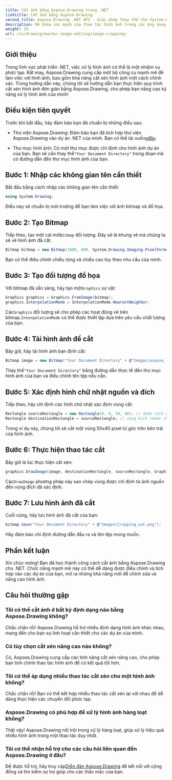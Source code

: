 ```yaml
---
title: Cắt ảnh bằng Aspose.Drawing trong .NET
linktitle: Cắt ảnh bằng Aspose.Drawing
second_title: Aspose.Drawing .NET API - Giải pháp thay thế cho System.Drawing.Common
description: Mở khóa sức mạnh của thao tác hình ảnh trong các ứng dụng .NET của bạn với hướng dẫn từng bước của chúng tôi về cách cắt hình ảnh bằng Aspose.Drawing. Hướng dẫn này bao gồm mọi thứ bạn cần biết, từ việc tạo Bitmap đến lưu hình ảnh đã cắt cuối cùng.
weight: 10
url: /vi/drawing/master-image-editing/image-cropping/
---
```

## Giới thiệu

Trong lĩnh vực phát triển .NET, việc xử lý hình ảnh có thể là một nhiệm vụ phức tạp. Rất may, Aspose.Drawing cung cấp một bộ công cụ mạnh mẽ để làm việc với hình ảnh, bao gồm khả năng cắt xén hình ảnh một cách chính xác. Trong hướng dẫn này, chúng tôi sẽ hướng dẫn bạn thực hiện quy trình cắt xén hình ảnh đơn giản bằng Aspose.Drawing, cho phép bạn nâng cao kỹ năng xử lý hình ảnh của mình!

## Điều kiện tiên quyết

Trước khi bắt đầu, hãy đảm bảo bạn đã chuẩn bị những điều sau:

- Thư viện Aspose.Drawing: Đảm bảo bạn đã tích hợp thư viện Aspose.Drawing vào dự án .NET của mình. Bạn có thể tải xuống[đây](https://releases.aspose.com/drawing/net/).
  
-  Thư mục hình ảnh: Có một thư mục được chỉ định cho hình ảnh dự án của bạn. Bạn sẽ cần thay thế`"Your Document Directory"` trong đoạn mã có đường dẫn đến thư mục hình ảnh của bạn.

## Bước 1: Nhập các không gian tên cần thiết

Bắt đầu bằng cách nhập các không gian tên cần thiết:

```csharp
using System.Drawing;
```

Điều này sẽ chuẩn bị môi trường để bạn làm việc với ảnh bitmap và đồ họa.

## Bước 2: Tạo Bitmap

 Tiếp theo, tạo một cái mới`Bitmap` đối tượng. Đây sẽ là khung vẽ mà chúng ta sẽ vẽ hình ảnh đã cắt.

```csharp
Bitmap bitmap = new Bitmap(1000, 800, System.Drawing.Imaging.PixelFormat.Format32bppPArgb);
```

Bạn có thể điều chỉnh chiều rộng và chiều cao tùy theo nhu cầu của mình.

## Bước 3: Tạo đối tượng đồ họa

 Với bitmap đã sẵn sàng, hãy tạo một`Graphics` sự vật:

```csharp
Graphics graphics = Graphics.FromImage(bitmap);
graphics.InterpolationMode = InterpolationMode.NearestNeighbor;
```

 Các`Graphics` đối tượng sẽ cho phép các hoạt động vẽ trên bitmap.`InterpolationMode` có thể được thiết lập dựa trên yêu cầu chất lượng của bạn.

## Bước 4: Tải hình ảnh để cắt

Bây giờ, hãy tải hình ảnh bạn định cắt:

```csharp
Bitmap image = new Bitmap("Your Document Directory" + @"Images\aspose_logo.png");
```

 Thay thế`"Your Document Directory"` bằng đường dẫn thực tế đến thư mục hình ảnh của bạn và điều chỉnh tên tệp nếu cần.

## Bước 5: Xác định hình chữ nhật nguồn và đích

Tiếp theo, hãy chỉ định các hình chữ nhật xác định vùng cắt:

```csharp
Rectangle sourceRectangle = new Rectangle(0, 0, 50, 40); // diện tích để cắt xén
Rectangle destinationRectangle = sourceRectangle; // cùng kích thước cho điểm đến
```

Trong ví dụ này, chúng tôi sẽ cắt một vùng 50x40 pixel từ góc trên bên trái của hình ảnh.

## Bước 6: Thực hiện thao tác cắt

Bây giờ là lúc thực hiện cắt xén:

```csharp
graphics.DrawImage(image, destinationRectangle, sourceRectangle, GraphicsUnit.Pixel);
```

 Các`DrawImage` phương pháp này sao chép vùng được chỉ định từ ảnh nguồn đến vùng đích đã xác định.

## Bước 7: Lưu hình ảnh đã cắt

Cuối cùng, hãy lưu hình ảnh đã cắt của bạn:

```csharp
bitmap.Save("Your Document Directory" + @"Images\Cropping_out.png");
```

Hãy đảm bảo chỉ định đường dẫn đầu ra và tên tệp mong muốn.

## Phần kết luận

Xin chúc mừng! Bạn đã học thành công cách cắt ảnh bằng Aspose.Drawing cho .NET. Chức năng mạnh mẽ này có thể dễ dàng được điều chỉnh và tích hợp vào các dự án của bạn, mở ra những khả năng mới để chỉnh sửa và nâng cao hình ảnh.

## Câu hỏi thường gặp

### Tôi có thể cắt ảnh ở bất kỳ định dạng nào bằng Aspose.Drawing không?

Chắc chắn rồi! Aspose.Drawing hỗ trợ nhiều định dạng hình ảnh khác nhau, mang đến cho bạn sự linh hoạt cần thiết cho các dự án của mình.

### Có tùy chọn cắt xén nâng cao nào không?

Có, Aspose.Drawing cung cấp các tính năng cắt xén nâng cao, cho phép bạn tinh chỉnh thao tác hình ảnh để có kết quả tốt hơn.

### Tôi có thể áp dụng nhiều thao tác cắt xén cho một hình ảnh không?

Chắc chắn rồi! Bạn có thể kết hợp nhiều thao tác cắt xén lại với nhau để dễ dàng thực hiện các chuyển đổi phức tạp.

### Aspose.Drawing có phù hợp để xử lý hình ảnh hàng loạt không?

Thật vậy! Aspose.Drawing nổi trội trong xử lý hàng loạt, giúp xử lý hiệu quả nhiều hình ảnh trong một thao tác duy nhất.

### Tôi có thể nhận hỗ trợ cho các câu hỏi liên quan đến Aspose.Drawing ở đâu?

Để được hỗ trợ, hãy truy cập[Diễn đàn Aspose.Drawing](https://forum.aspose.com/c/diagram/17) để kết nối với cộng đồng và tìm kiếm sự trợ giúp cho các thắc mắc của bạn.